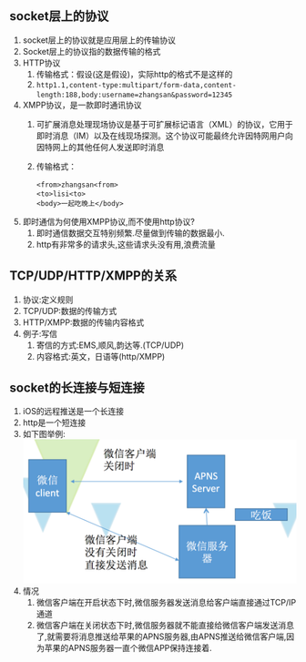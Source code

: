 ## socket层上的协议
1. socket层上的协议就是应用层上的传输协议
2. Socket层上的协议指的数据传输的格式
3. HTTP协议
    1. 传输格式：假设(这是假设)，实际http的格式不是这样的
    2. `http1.1,content-type:multipart/form-data,content-length:188,body:username=zhangsan&password=12345`
4. XMPP协议，是一款即时通讯协议
    1. 可扩展消息处理现场协议是基于可扩展标记语言（XML）的协议，它用于即时消息（IM）以及在线现场探测。这个协议可能最终允许因特网用户向因特网上的其他任何人发送即时消息
    2. 传输格式：
    
        ```
        <from>zhangsan<from>
        <to>lisi<to>
        <body>一起吃晚上</body>
        ```
5. 即时通信为何使用XMPP协议,而不使用http协议?
    1. 即时通信数据交互特别频繁.尽量做到传输的数据最小.
    2. http有非常多的请求头,这些请求头没有用,浪费流量

## TCP/UDP/HTTP/XMPP的关系
1. 协议:定义规则
2. TCP/UDP:数据的传输方式
3. HTTP/XMPP:数据的传输内容格式
4. 例子:写信
    1. 寄信的方式:EMS,顺风,韵达等.(TCP/UDP)
    2. 内容格式:英文，日语等(http/XMPP)

## socket的长连接与短连接
1. iOS的远程推送是一个长连接
2. http是一个短连接
3. 如下图举例:
     ![图1](https://raw.githubusercontent.com/zhoghua123/imgsBed/master/socket7.png)
4. 情况
    1. 微信客户端在开启状态下时,微信服务器发送消息给客户端直接通过TCP/IP通道
    2. 微信客户端在关闭状态下时,微信服务器就不能直接给微信客户端发送消息了,就需要将消息推送给苹果的APNS服务器,由APNS推送给微信客户端,因为苹果的APNS服务器一直个微信APP保持连接着.

